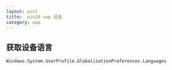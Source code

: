 ```yaml
---
layout: post
title:  win10 uwp 语音 
category: uwp 
---
```



## 获取设备语言

```
Windows.System.UserProfile.GlobalizationPreferences.Languages
```
